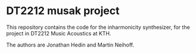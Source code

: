 # DT2212 musak project
This repository contains the code for the inharmonicity synthesizer, for the project in DT2212 Music Acoustics at KTH.

The authors are Jonathan Hedin and Martin Neihoff.
